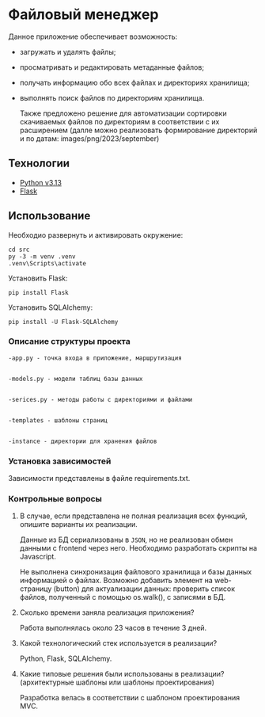 # Файловый менеджер
Данное приложение обеспечивает возможность:
* загружать и удалять файлы;
* просматривать и редактировать метаданные файлов;
* получать информацию обо всех файлах и директориях хранилища;
* выполнять поиск файлов по директориям хранилища.

  
  Также предложено решение для автоматизации сортировки скачиваемых файлов по директориям в соответствии с их расширением (далле можно реализовать формирование директорий и по датам: images/png/2023/september) 

## Технологии
- [Python v3.13](https://www.python.org/)
- [Flask](https://flask.palletsprojects.com/en/stable/)

## Использование
Необходио развернуть и активировать окружение:
```
cd src
py -3 -m venv .venv
.venv\Scripts\activate
```
Установить Flask:
```
pip install Flask
```

Установить SQLAlchemy:
```
pip install -U Flask-SQLAlchemy
```
### Описание структуры проекта



    -app.py - точка входа в приложение, маршрутизация

    
    -models.py - модели таблиц базы данных

    
    -serices.py - методы работы с директориями и файлами

    
    -templates - шаблоны страниц

    
    -instance - директории для хранения файлов
    

### Установка зависимостей
Зависимости представлены в файле requirements.txt.

### Контрольные вопросы
1. В случае, если представлена не полная реализация всех функций, опишите
   варианты их реализации.

    Данные из БД сериализованы в `JSON`, но не реализован обмен данными с frontend через него. Необходимо разработать скрипты на Javascript.

    Не выполнена синхронизация файлового хранилища и базы данных информацией о файлах. Возможно добавить элемент на web-страницу (button) для актуализации данных: проверить список файлов, полученный с помощью os.walk(), с записями в БД.

   
3. Сколько времени заняла реализация приложения?

   
    Работа выполнялась около 23 часов в течение 3 дней.

   
5. Какой технологический стек используется в реализации?

   
    Python, Flask, SQLAlchemy.

   
7. Какие типовые решения были использованы в реализации? (архитектурные шаблоны
   или шаблоны проектирования)

   
   Разработка велась в соответствии с шаблоном проектирования MVC.
